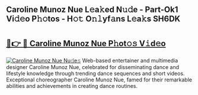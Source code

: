 ## Caroline Munoz Nue L𝚎a𝚔ed N𝚞𝚍e - Part-Ok1 Vi𝚍𝚎o P𝚑𝚘tos - H𝚘𝚝 O𝚗𝚕yf𝚊ns L𝚎a𝚔s SH6DK

# <h2><a href="http://kf8g07.oniu.top/?m=Caroline+Munoz+Nue">🔗👉 🔴 Caroline Munoz Nue P𝚑ot𝚘𝚜 V𝚒d𝚎o</a></h2>

[![Caroline Munoz Nue Nu𝚍e𝚜](https://i.imgur.com/0qMVB7G.gif)](http://kf8g07.oniu.top/?m=Caroline+Munoz+Nue)
Web-based entertainer and multimedia designer Caroline Munoz Nue, celebrated for disseminating dance and lifestyle knowledge through trending dance sequences and short videos. Exceptional choreographer Caroline Munoz Nue, famed for their remarkable abilities and achievements in creating dance routines.  
